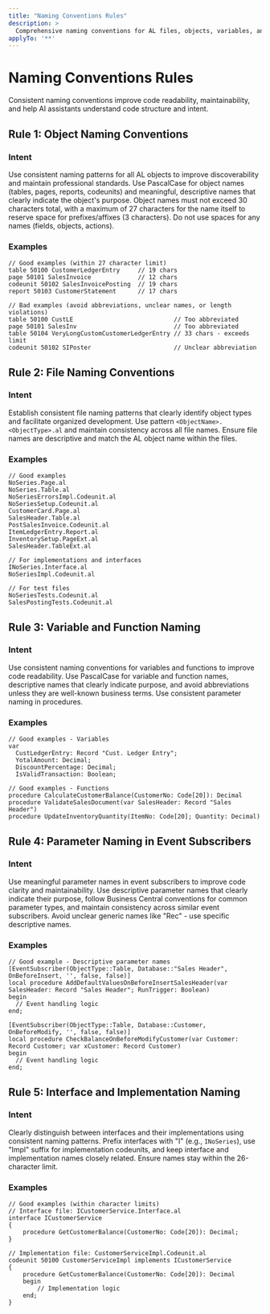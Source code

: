```yaml
---
title: "Naming Conventions Rules"
description: >
  Comprehensive naming conventions for AL files, objects, variables, and functions
applyTo: '**'
---
```


# Naming Conventions Rules

Consistent naming conventions improve code readability, maintainability, and help AI assistants understand code structure and intent.

## Rule 1: Object Naming Conventions

### Intent
Use consistent naming patterns for all AL objects to improve discoverability and maintain professional standards. Use PascalCase for object names (tables, pages, reports, codeunits) and meaningful, descriptive names that clearly indicate the object's purpose. Object names must not exceed 30 characters total, with a maximum of 27 characters for the name itself to reserve space for prefixes/affixes (3 characters). Do not use spaces for any names (fields, objects, actions).

### Examples

```al
// Good examples (within 27 character limit)
table 50100 CustomerLedgerEntry     // 19 chars
page 50101 SalesInvoice             // 12 chars  
codeunit 50102 SalesInvoicePosting  // 19 chars
report 50103 CustomerStatement      // 17 chars
```

```al
// Bad examples (avoid abbreviations, unclear names, or length violations)
table 50100 CustLE                            // Too abbreviated
page 50101 SalesInv                           // Too abbreviated
table 50104 VeryLongCustomCustomerLedgerEntry // 33 chars - exceeds limit
codeunit 50102 SIPoster                       // Unclear abbreviation
```

## Rule 2: File Naming Conventions

### Intent
Establish consistent file naming patterns that clearly identify object types and facilitate organized development. Use pattern `<ObjectName>.<ObjectType>.al` and maintain consistency across all file names. Ensure file names are descriptive and match the AL object name within the files.

### Examples

```al
// Good examples
NoSeries.Page.al
NoSeries.Table.al
NoSeriesErrorsImpl.Codeunit.al
NoSeriesSetup.Codeunit.al
CustomerCard.Page.al
SalesHeader.Table.al
PostSalesInvoice.Codeunit.al
ItemLedgerEntry.Report.al
InventorySetup.PageExt.al
SalesHeader.TableExt.al

// For implementations and interfaces
INoSeries.Interface.al
NoSeriesImpl.Codeunit.al

// For test files
NoSeriesTests.Codeunit.al
SalesPostingTests.Codeunit.al
```

## Rule 3: Variable and Function Naming

### Intent
Use consistent naming conventions for variables and functions to improve code readability. Use PascalCase for variable and function names, descriptive names that clearly indicate purpose, and avoid abbreviations unless they are well-known business terms. Use consistent parameter naming in procedures.

### Examples

```al
// Good examples - Variables
var
  CustLedgerEntry: Record "Cust. Ledger Entry";
  YotalAmount: Decimal;
  DiscountPercentage: Decimal;
  IsValidTransaction: Boolean;
```

```al
// Good examples - Functions
procedure CalculateCustomerBalance(CustomerNo: Code[20]): Decimal
procedure ValidateSalesDocument(var SalesHeader: Record "Sales Header")
procedure UpdateInventoryQuantity(ItemNo: Code[20]; Quantity: Decimal)
```

## Rule 4: Parameter Naming in Event Subscribers

### Intent
Use meaningful parameter names in event subscribers to improve code clarity and maintainability. Use descriptive parameter names that clearly indicate their purpose, follow Business Central conventions for common parameter types, and maintain consistency across similar event subscribers. Avoid unclear generic names like "Rec" - use specific descriptive names.

### Examples

```al
// Good example - Descriptive parameter names
[EventSubscriber(ObjectType::Table, Database::"Sales Header", OnBeforeInsert, '', false, false)]
local procedure AddDefaultValuesOnBeforeInsertSalesHeader(var SalesHeader: Record "Sales Header"; RunTrigger: Boolean)
begin
  // Event handling logic
end;

[EventSubscriber(ObjectType::Table, Database::Customer, OnBeforeModify, '', false, false)]
local procedure CheckBalanceOnBeforeModifyCustomer(var Customer: Record Customer; var xCustomer: Record Customer)
begin
  // Event handling logic
end;
```

## Rule 5: Interface and Implementation Naming

### Intent
Clearly distinguish between interfaces and their implementations using consistent naming patterns. Prefix interfaces with "I" (e.g., `INoSeries`), use "Impl" suffix for implementation codeunits, and keep interface and implementation names closely related. Ensure names stay within the 26-character limit.

### Examples

```al
// Good examples (within character limits)
// Interface file: ICustomerService.Interface.al
interface ICustomerService
{
    procedure GetCustomerBalance(CustomerNo: Code[20]): Decimal;
}

// Implementation file: CustomerServiceImpl.Codeunit.al
codeunit 50100 CustomerServiceImpl implements ICustomerService
{
    procedure GetCustomerBalance(CustomerNo: Code[20]): Decimal
    begin
        // Implementation logic
    end;
}
```